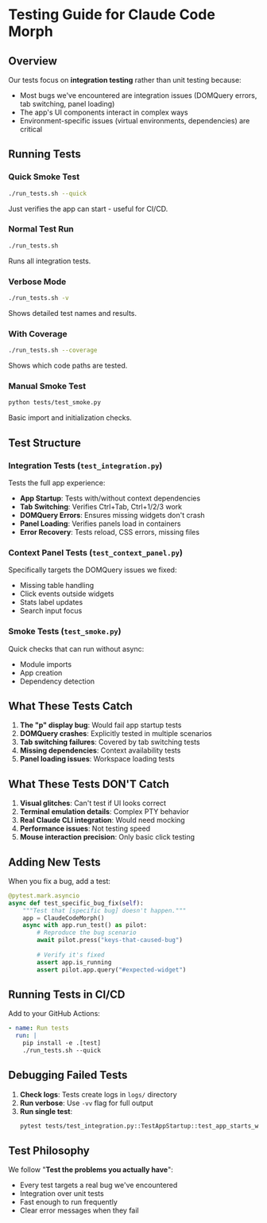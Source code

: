 # Testing Guide for Claude Code Morph

## Overview

Our tests focus on **integration testing** rather than unit testing because:
- Most bugs we've encountered are integration issues (DOMQuery errors, tab switching, panel loading)
- The app's UI components interact in complex ways
- Environment-specific issues (virtual environments, dependencies) are critical

## Running Tests

### Quick Smoke Test
```bash
./run_tests.sh --quick
```
Just verifies the app can start - useful for CI/CD.

### Normal Test Run
```bash
./run_tests.sh
```
Runs all integration tests.

### Verbose Mode
```bash
./run_tests.sh -v
```
Shows detailed test names and results.

### With Coverage
```bash
./run_tests.sh --coverage
```
Shows which code paths are tested.

### Manual Smoke Test
```bash
python tests/test_smoke.py
```
Basic import and initialization checks.

## Test Structure

### Integration Tests (`test_integration.py`)
Tests the full app experience:
- **App Startup**: Tests with/without context dependencies
- **Tab Switching**: Verifies Ctrl+Tab, Ctrl+1/2/3 work
- **DOMQuery Errors**: Ensures missing widgets don't crash
- **Panel Loading**: Verifies panels load in containers
- **Error Recovery**: Tests reload, CSS errors, missing files

### Context Panel Tests (`test_context_panel.py`)
Specifically targets the DOMQuery issues we fixed:
- Missing table handling
- Click events outside widgets
- Stats label updates
- Search input focus

### Smoke Tests (`test_smoke.py`)
Quick checks that can run without async:
- Module imports
- App creation
- Dependency detection

## What These Tests Catch

1. **The "p" display bug**: Would fail app startup tests
2. **DOMQuery crashes**: Explicitly tested in multiple scenarios
3. **Tab switching failures**: Covered by tab switching tests
4. **Missing dependencies**: Context availability tests
5. **Panel loading issues**: Workspace loading tests

## What These Tests DON'T Catch

1. **Visual glitches**: Can't test if UI looks correct
2. **Terminal emulation details**: Complex PTY behavior
3. **Real Claude CLI integration**: Would need mocking
4. **Performance issues**: Not testing speed
5. **Mouse interaction precision**: Only basic click testing

## Adding New Tests

When you fix a bug, add a test:

```python
@pytest.mark.asyncio
async def test_specific_bug_fix(self):
    """Test that [specific bug] doesn't happen."""
    app = ClaudeCodeMorph()
    async with app.run_test() as pilot:
        # Reproduce the bug scenario
        await pilot.press("keys-that-caused-bug")
        
        # Verify it's fixed
        assert app.is_running
        assert pilot.app.query("#expected-widget")
```

## Running Tests in CI/CD

Add to your GitHub Actions:

```yaml
- name: Run tests
  run: |
    pip install -e .[test]
    ./run_tests.sh --quick
```

## Debugging Failed Tests

1. **Check logs**: Tests create logs in `logs/` directory
2. **Run verbose**: Use `-vv` flag for full output
3. **Run single test**: 
   ```bash
   pytest tests/test_integration.py::TestAppStartup::test_app_starts_without_context_deps -vv
   ```

## Test Philosophy

We follow "**Test the problems you actually have**":
- Every test targets a real bug we've encountered
- Integration over unit tests
- Fast enough to run frequently
- Clear error messages when they fail